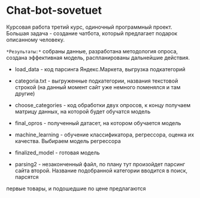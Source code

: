 # Chat-bot-sovetuet
Курсовая работа третий курс, одиночный программный проект. Большая задача - создание чатбота, который предлагает подарок описанному человеку. 

`*Результаты:*` собраны данные, разработана методология опроса, создана эффективная модель, распланированы дальнейшие действия.

+ load_data - код парсинга Яндекс.Маркета, выгрузка подкатегорий

+ categoria.txt - выгруженные подкатегории, названия текстовой строкой (на данный момент сайт уже немного поменялся и там другие)

+ choose_categories - код обработки двух опросов, к концу получаем матрицу данных, на которой будет обучатся модель

+ final_opros - полученный датасет, на котором обучается модель 

+ machine_learning - обучение классификатора, регрессора, оценка их качества. Выбираем модель регрессора

+ finalized_model - готовая модель

+ parsing2 - незаконченный файл, по плану тут произойдет парсинг сайта второй. Название подобранной категории вводится в поиск, парсятся 

первые товары, и подошедшие по цене предлагаются
